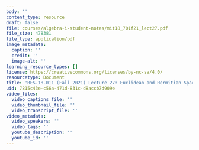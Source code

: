```yaml
---
body: ''
content_type: resource
draft: false
file: courses/algebra-i-student-notes/mit18_701f21_lect27.pdf
file_size: 478381
file_type: application/pdf
image_metadata:
  caption: ''
  credit: ''
  image-alt: ''
learning_resource_types: []
license: https://creativecommons.org/licenses/by-nc-sa/4.0/
resourcetype: Document
title: 'RES.18-011 (Fall 2021) Lecture 27: Euclidean and Hermitian Spaces '
uid: 7815c43e-c56a-471d-831c-d8accb7d909e
video_files:
  video_captions_file: ''
  video_thumbnail_file: ''
  video_transcript_file: ''
video_metadata:
  video_speakers: ''
  video_tags: ''
  youtube_description: ''
  youtube_id: ''
---
```

